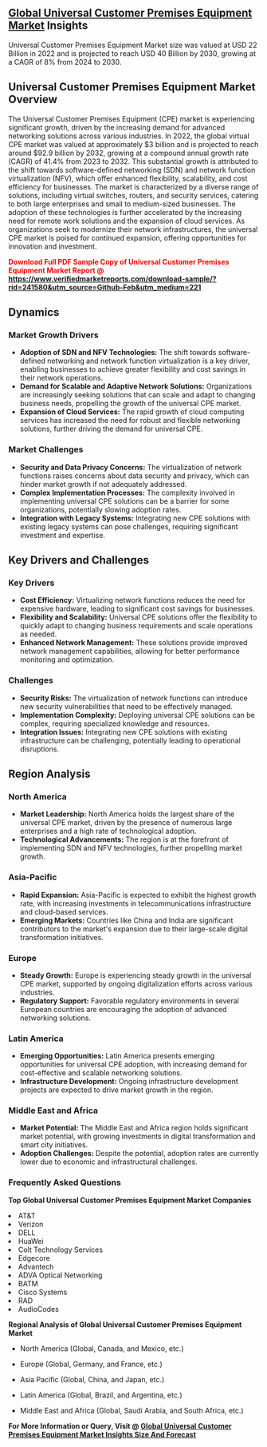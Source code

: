 <h2><a href="https://www.verifiedmarketreports.com/download-sample/?rid=241580&amp;utm_source=Github&amp;utm_medium=221" target="_blank">Global Universal Customer Premises Equipment Market</a> Insights</h2><p>Universal Customer Premises Equipment Market size was valued at USD 22 Billion in 2022 and is projected to reach USD 40 Billion by 2030, growing at a CAGR of 8% from 2024 to 2030.</p><p> <h2>Universal Customer Premises Equipment Market Overview</h2> <p>The Universal Customer Premises Equipment (CPE) market is experiencing significant growth, driven by the increasing demand for advanced networking solutions across various industries. In 2022, the global virtual CPE market was valued at approximately $3 billion and is projected to reach around $92.9 billion by 2032, growing at a compound annual growth rate (CAGR) of 41.4% from 2023 to 2032. This substantial growth is attributed to the shift towards software-defined networking (SDN) and network function virtualization (NFV), which offer enhanced flexibility, scalability, and cost efficiency for businesses. The market is characterized by a diverse range of solutions, including virtual switches, routers, and security services, catering to both large enterprises and small to medium-sized businesses. The adoption of these technologies is further accelerated by the increasing need for remote work solutions and the expansion of cloud services. As organizations seek to modernize their network infrastructures, the universal CPE market is poised for continued expansion, offering opportunities for innovation and investment. </p> <p><strong><p><span class=""><span style="color: #ff0000;"><strong>Download Full PDF Sample Copy of Universal Customer Premises Equipment Market Report</strong> @ </span><a href="https://www.verifiedmarketreports.com/download-sample/?rid=241580&amp;utm_source=Github-Feb&amp;utm_medium=221" target="_blank">https://www.verifiedmarketreports.com/download-sample/?rid=241580&amp;utm_source=Github-Feb&amp;utm_medium=221</a></span></p></strong></p> <h2>Dynamics</h2> <h3>Market Growth Drivers</h3> <ul> <li><strong>Adoption of SDN and NFV Technologies:</strong> The shift towards software-defined networking and network function virtualization is a key driver, enabling businesses to achieve greater flexibility and cost savings in their network operations. </li> <li><strong>Demand for Scalable and Adaptive Network Solutions:</strong> Organizations are increasingly seeking solutions that can scale and adapt to changing business needs, propelling the growth of the universal CPE market. </li> <li><strong>Expansion of Cloud Services:</strong> The rapid growth of cloud computing services has increased the need for robust and flexible networking solutions, further driving the demand for universal CPE. </li> </ul> <h3>Market Challenges</h3> <ul> <li><strong>Security and Data Privacy Concerns:</strong> The virtualization of network functions raises concerns about data security and privacy, which can hinder market growth if not adequately addressed. </li> <li><strong>Complex Implementation Processes:</strong> The complexity involved in implementing universal CPE solutions can be a barrier for some organizations, potentially slowing adoption rates. </li> <li><strong>Integration with Legacy Systems:</strong> Integrating new CPE solutions with existing legacy systems can pose challenges, requiring significant investment and expertise. </li> </ul> <h2>Key Drivers and Challenges</h2> <h3>Key Drivers</h3> <ul> <li><strong>Cost Efficiency:</strong> Virtualizing network functions reduces the need for expensive hardware, leading to significant cost savings for businesses. </li> <li><strong>Flexibility and Scalability:</strong> Universal CPE solutions offer the flexibility to quickly adapt to changing business requirements and scale operations as needed. </li> <li><strong>Enhanced Network Management:</strong> These solutions provide improved network management capabilities, allowing for better performance monitoring and optimization. </li> </ul> <h3>Challenges</h3> <ul> <li><strong>Security Risks:</strong> The virtualization of network functions can introduce new security vulnerabilities that need to be effectively managed. </li> <li><strong>Implementation Complexity:</strong> Deploying universal CPE solutions can be complex, requiring specialized knowledge and resources. </li> <li><strong>Integration Issues:</strong> Integrating new CPE solutions with existing infrastructure can be challenging, potentially leading to operational disruptions. </li> </ul> <h2>Region Analysis</h2> <h3>North America</h3> <ul> <li><strong>Market Leadership:</strong> North America holds the largest share of the universal CPE market, driven by the presence of numerous large enterprises and a high rate of technological adoption. </li> <li><strong>Technological Advancements:</strong> The region is at the forefront of implementing SDN and NFV technologies, further propelling market growth. </li> </ul> <h3>Asia-Pacific</h3> <ul> <li><strong>Rapid Expansion:</strong> Asia-Pacific is expected to exhibit the highest growth rate, with increasing investments in telecommunications infrastructure and cloud-based services. </li> <li><strong>Emerging Markets:</strong> Countries like China and India are significant contributors to the market's expansion due to their large-scale digital transformation initiatives. </li> </ul> <h3>Europe</h3> <ul> <li><strong>Steady Growth:</strong> Europe is experiencing steady growth in the universal CPE market, supported by ongoing digitalization efforts across various industries. </li> <li><strong>Regulatory Support:</strong> Favorable regulatory environments in several European countries are encouraging the adoption of advanced networking solutions. </li> </ul> <h3>Latin America</h3> <ul> <li><strong>Emerging Opportunities:</strong> Latin America presents emerging opportunities for universal CPE adoption, with increasing demand for cost-effective and scalable networking solutions. </li> <li><strong>Infrastructure Development:</strong> Ongoing infrastructure development projects are expected to drive market growth in the region. </li> </ul> <h3>Middle East and Africa</h3> <ul> <li><strong>Market Potential:</strong> The Middle East and Africa region holds significant market potential, with growing investments in digital transformation and smart city initiatives. </li> <li><strong>Adoption Challenges:</strong> Despite the potential, adoption rates are currently lower due to economic and infrastructural challenges. </li> </ul> <h3>Frequently Asked Questions</h3> <p><strong</p><p><strong>Top Global Universal Customer Premises Equipment Market Companies</strong></p><div data-test-id=""><p><li>AT&T</li><li> Verizon</li><li> DELL</li><li> HuaWei</li><li> Colt Technology Services</li><li> Edgecore</li><li> Advantech</li><li> ADVA Optical Networking</li><li> BATM</li><li> Cisco Systems</li><li> RAD</li><li> AudioCodes</li></p><div><strong>Regional Analysis of&nbsp;Global Universal Customer Premises Equipment Market</strong></div><ul><li dir="ltr"><p dir="ltr">North America&nbsp;(Global, Canada, and Mexico, etc.)</p></li><li dir="ltr"><p dir="ltr">Europe (Global, Germany, and France, etc.)</p></li><li dir="ltr"><p dir="ltr">Asia Pacific&nbsp;(Global, China, and Japan, etc.)</p></li><li dir="ltr"><p dir="ltr">Latin America&nbsp;(Global, Brazil, and Argentina, etc.)</p></li><li dir="ltr">Middle East and Africa&nbsp;(Global, Saudi Arabia, and South Africa, etc.)</li></ul><p><strong>For More Information or Query, Visit @&nbsp;</strong><strong><a href="https://www.verifiedmarketreports.com/product/universal-customer-premises-equipment-market/?utm_source=Github&amp;utm_medium=221" target="_blank">Global Universal Customer Premises Equipment Market Insights Size And Forecast</a></strong></p></div>
